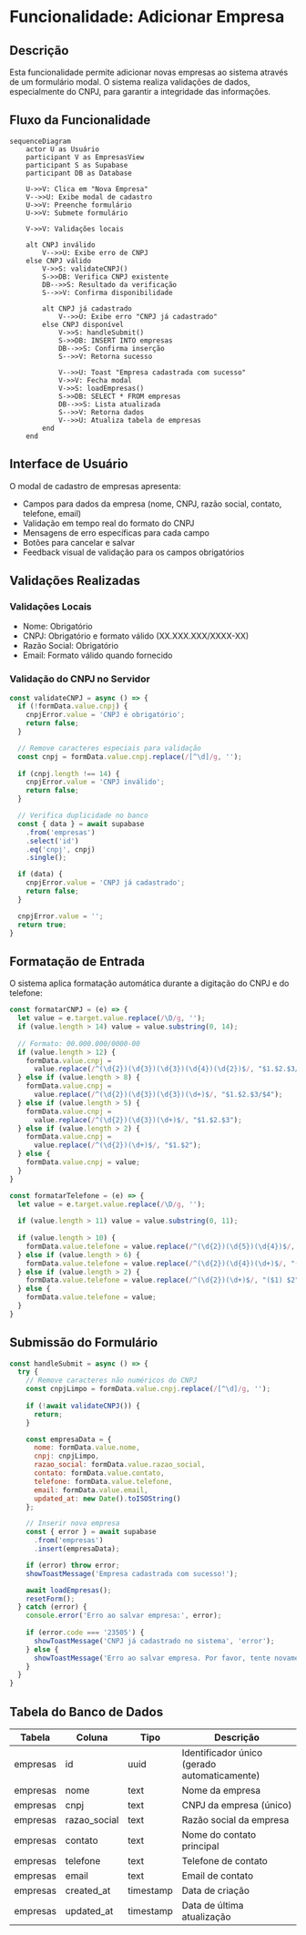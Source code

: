 # Funcionalidade: Adicionar Empresa

## Descrição

Esta funcionalidade permite adicionar novas empresas ao sistema através de um formulário modal. O sistema realiza validações de dados, especialmente do CNPJ, para garantir a integridade das informações.

## Fluxo da Funcionalidade

```mermaid
sequenceDiagram
    actor U as Usuário
    participant V as EmpresasView
    participant S as Supabase
    participant DB as Database
    
    U->>V: Clica em "Nova Empresa"
    V-->>U: Exibe modal de cadastro
    U->>V: Preenche formulário
    U->>V: Submete formulário
    
    V->>V: Validações locais
    
    alt CNPJ inválido
        V-->>U: Exibe erro de CNPJ
    else CNPJ válido
        V->>S: validateCNPJ()
        S->>DB: Verifica CNPJ existente
        DB-->>S: Resultado da verificação
        S-->>V: Confirma disponibilidade
        
        alt CNPJ já cadastrado
            V-->>U: Exibe erro "CNPJ já cadastrado"
        else CNPJ disponível
            V->>S: handleSubmit()
            S->>DB: INSERT INTO empresas
            DB-->>S: Confirma inserção
            S-->>V: Retorna sucesso
            
            V-->>U: Toast "Empresa cadastrada com sucesso"
            V->>V: Fecha modal
            V->>S: loadEmpresas()
            S->>DB: SELECT * FROM empresas
            DB-->>S: Lista atualizada
            S-->>V: Retorna dados
            V-->>U: Atualiza tabela de empresas
        end
    end
```

## Interface de Usuário

O modal de cadastro de empresas apresenta:

- Campos para dados da empresa (nome, CNPJ, razão social, contato, telefone, email)
- Validação em tempo real do formato do CNPJ
- Mensagens de erro específicas para cada campo
- Botões para cancelar e salvar
- Feedback visual de validação para os campos obrigatórios

## Validações Realizadas

### Validações Locais

- Nome: Obrigatório
- CNPJ: Obrigatório e formato válido (XX.XXX.XXX/XXXX-XX)
- Razão Social: Obrigatório
- Email: Formato válido quando fornecido

### Validação do CNPJ no Servidor

```javascript
const validateCNPJ = async () => {
  if (!formData.value.cnpj) {
    cnpjError.value = 'CNPJ é obrigatório';
    return false;
  }

  // Remove caracteres especiais para validação
  const cnpj = formData.value.cnpj.replace(/[^\d]/g, '');
  
  if (cnpj.length !== 14) {
    cnpjError.value = 'CNPJ inválido';
    return false;
  }

  // Verifica duplicidade no banco
  const { data } = await supabase
    .from('empresas')
    .select('id')
    .eq('cnpj', cnpj)
    .single();

  if (data) {
    cnpjError.value = 'CNPJ já cadastrado';
    return false;
  }

  cnpjError.value = '';
  return true;
}
```

## Formatação de Entrada

O sistema aplica formatação automática durante a digitação do CNPJ e do telefone:

```javascript
const formatarCNPJ = (e) => {
  let value = e.target.value.replace(/\D/g, '');
  if (value.length > 14) value = value.substring(0, 14);
  
  // Formato: 00.000.000/0000-00
  if (value.length > 12) {
    formData.value.cnpj = 
      value.replace(/^(\d{2})(\d{3})(\d{3})(\d{4})(\d{2})$/, "$1.$2.$3/$4-$5");
  } else if (value.length > 8) {
    formData.value.cnpj = 
      value.replace(/^(\d{2})(\d{3})(\d{3})(\d+)$/, "$1.$2.$3/$4");
  } else if (value.length > 5) {
    formData.value.cnpj = 
      value.replace(/^(\d{2})(\d{3})(\d+)$/, "$1.$2.$3");
  } else if (value.length > 2) {
    formData.value.cnpj = 
      value.replace(/^(\d{2})(\d+)$/, "$1.$2");
  } else {
    formData.value.cnpj = value;
  }
}

const formatarTelefone = (e) => {
  let value = e.target.value.replace(/\D/g, '');
  
  if (value.length > 11) value = value.substring(0, 11);
  
  if (value.length > 10) {
    formData.value.telefone = value.replace(/^(\d{2})(\d{5})(\d{4})$/, "($1) $2-$3");
  } else if (value.length > 6) {
    formData.value.telefone = value.replace(/^(\d{2})(\d{4})(\d+)$/, "($1) $2-$3");
  } else if (value.length > 2) {
    formData.value.telefone = value.replace(/^(\d{2})(\d+)$/, "($1) $2");
  } else {
    formData.value.telefone = value;
  }
}
```

## Submissão do Formulário

```javascript
const handleSubmit = async () => {
  try {
    // Remove caracteres não numéricos do CNPJ
    const cnpjLimpo = formData.value.cnpj.replace(/[^\d]/g, '');
    
    if (!await validateCNPJ()) {
      return;
    }

    const empresaData = {
      nome: formData.value.nome,
      cnpj: cnpjLimpo,
      razao_social: formData.value.razao_social,
      contato: formData.value.contato,
      telefone: formData.value.telefone,
      email: formData.value.email,
      updated_at: new Date().toISOString()
    };

    // Inserir nova empresa
    const { error } = await supabase
      .from('empresas')
      .insert(empresaData);

    if (error) throw error;
    showToastMessage('Empresa cadastrada com sucesso!');

    await loadEmpresas();
    resetForm();
  } catch (error) {
    console.error('Erro ao salvar empresa:', error);
    
    if (error.code === '23505') {
      showToastMessage('CNPJ já cadastrado no sistema', 'error');
    } else {
      showToastMessage('Erro ao salvar empresa. Por favor, tente novamente.', 'error');
    }
  }
}
```

## Tabela do Banco de Dados

| Tabela | Coluna | Tipo | Descrição |
|--------|--------|------|-----------|
| empresas | id | uuid | Identificador único (gerado automaticamente) |
| empresas | nome | text | Nome da empresa |
| empresas | cnpj | text | CNPJ da empresa (único) |
| empresas | razao_social | text | Razão social da empresa |
| empresas | contato | text | Nome do contato principal |
| empresas | telefone | text | Telefone de contato |
| empresas | email | text | Email de contato |
| empresas | created_at | timestamp | Data de criação |
| empresas | updated_at | timestamp | Data de última atualização |
